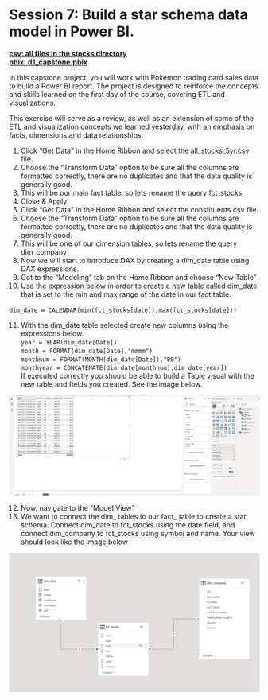 # Session 7: Build a star schema data model in Power BI.

[**csv: all files in the stocks directory**](https://github.com/dave-melillo/advanced_powerbi/tree/main/data/stocks)<br>
[**pbix: d1_capstone.pbix**](https://github.com/dave-melillo/advanced_powerbi/blob/main/pbix_files/d2_s7_instructor.pbix
)

In this capstone project, you will work with Pokémon trading card sales data to build a Power BI report. The project is designed to reinforce the concepts and skills learned on the first day of the course, covering ETL and  visualizations.

This exercise will serve as a review, as well as an extension of some of the ETL and visualization concepts we learned yesterday, with an emphasis on facts, dimensions and data relationships.

1. Click “Get Data” in the Home Ribbon and select the all_stocks_5yr.csv file. </br>
2. Choose the “Transform Data” option to be sure all the columns are formatted correctly, there are no duplicates and that the data quality is generally good. </br>
3. This will be our main fact table, so lets rename the query fct_stocks</br>
4. Close & Apply</br>
5. Click “Get Data” in the Home Ribbon and select the constituents.csv file. </br>
6. Choose the “Transform Data” option to be sure all the columns are formatted correctly, there are no duplicates and that the data quality is generally good. </br>
7. This will be one of our dimension tables, so lets rename the query dim_company</br>
8. Now we will start to introduce DAX by creating a dim_date table using DAX expressions. </br>
9. Got to the “Modeling” tab on the Home Ribbon and choose “New Table” </br>
10. Use the expression below in order to create a new table called dim_date that is set to the min and max range of the date in our fact table. </br>

`dim_date = CALENDAR(min(fct_stocks[date]),max(fct_stocks[date]))`</br>

11. With the dim_date table selected create new columns using the expressions below.</br>
    `year = YEAR(dim_date[Date])`</br>
    `month = FORMAT(dim_date[Date],"mmmm")`</br>
    `monthnum = FORMAT(MONTH(dim_date[Date]),"00")`</br>
    `monthyear = CONCATENATE(dim_date[monthnum],dim_date[year])`</br>
If executed correctly you should be able to build a Table visual with the new table and fields you created. See the image below. 

![Alt Text](https://github.com/dave-melillo/advanced_powerbi/blob/main/activities/d2_s7/images/1.png) <br>
  
12. Now, navigate to the “Model View”
13. We want to connect the dim_ tables to our fact_ table to create a star schema. Connect dim_date to fct_stocks using the date field, and connect dim_company to fct_stocks using symbol and name. Your view should look like the image below 

![Alt Text](https://github.com/dave-melillo/advanced_powerbi/blob/main/activities/d2_s7/images/2.png) <br>